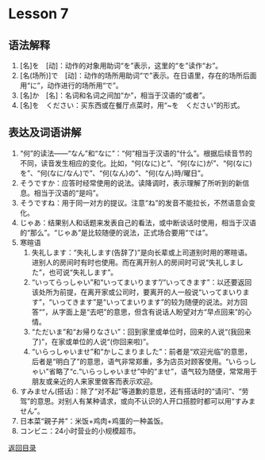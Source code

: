 # Lesson 7

## 语法解释

1. [名]を　[动]：动作的对象用助词“を”表示，这里的“を”读作“お”。
2. [名(场所)]で　[动]：动作的场所用助词“で”表示。在日语里，存在的场所后面用“に”，动作进行的场所用“で”。
3. [名]か　[名]：名词和名词之间加“か”，相当于汉语的“或者”。
4. [名]を　ください：买东西或在餐厅点菜时，用“~を　ください”的形式。

## 表达及词语讲解

1. “何”的读法——“なん”和“なに”：“何”相当于汉语的“什么”。根据后续音节的不同，读音发生相应的变化。比如，“何(なに)と”、“何(なに)が”、“何(なに)を”、“何(なに/なん)で”、“何(なん)の”、“何(なん)時/曜日”。
2. そうですか：应答时经常使用的说法。读降调时，表示理解了所听到的新信息。相当于汉语的“是吗”。
3. そうですね：用于同一对方的提议。注意“ね”的发音不能拉长，不然语意会变化。
4. じゃあ：结果别人和话题来发表自己的看法，或中断谈话时使用，相当于汉语的“那么”。“じゃあ”是比较随便的说法，正式场合要用“では”。
5. 寒暄语
	1. 失礼します：“失礼します(告辞了)”是向长辈或上司道别时用的寒暄语。进别人的房间时有时也使用。而在离开别人的房间时可说“失礼しました”，也可说“失礼します”。
	2. “いってらっしゃい”和“いってまいります”/“いってきます”：以还要返回该处所为前提，在离开家或公司时，要离开的人一般说“いってまいります”，“いってきます”是“いってまいります”的较为随便的说法。对方回答“”，从字面上是“去吧”的意思，但含有说话人盼望对方“早点回来”的心情。
	3. “ただいま”和“お帰りなさい”：回到家里或单位时，回来的人说“(我回来了)”，在家或单位的人说“(你回来啦)”。
	4. “いらっしゃいませ”和“かしこまりました”：前者是“欢迎光临”的意思，后者是“明白了”的意思，语气非常郑重，多为店员对顾客使用。“いらっしゃい”省略了“c.“いらっしゃいませ”中的“ませ”，语气较为随便，常常用于朋友或亲近的人来家里做客而表示欢迎。
6. すみません(搭话)：除了“对不起”等道歉的意思，还有搭话时的“请问”、“劳驾”的意思。对别人有某种请求，或向不认识的人开口搭腔时都可以用“すみません”。
7. 日本菜“親子丼”：米饭+鸡肉+鸡蛋的一种盖饭。
8. コンビニ：24小时营业的小规模超市。

[返回目录](../..)

